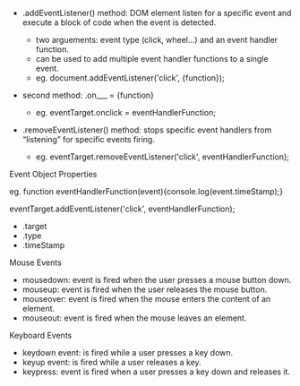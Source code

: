 - .addEventListener() method: DOM element listen for a specific event and execute a block of code when the event is detected.
  - two arguements: event type (click, wheel...) and an event handler function.
  - can be used to add multiple event handler functions to a single event.
  - eg. document.addEventListener('click', {function});

- second method: .on___ = {function}  
  - eg. eventTarget.onclick = eventHandlerFunction;


- .removeEventListener() method: stops specific event handlers from “listening” for specific events firing.
  - eg. eventTarget.removeEventListener('click', eventHandlerFunction);

Event Object Properties

eg.  function eventHandlerFunction(event){console.log(event.timeStamp);}
 
eventTarget.addEventListener('click', eventHandlerFunction);
- .target
- .type
- .timeStamp

Mouse Events
- mousedown: event is fired when the user presses a mouse button down.
- mouseup: event is fired when the user releases the mouse button. 
- mouseover: event is fired when the mouse enters the content of an element.
- mouseout: event is fired when the mouse leaves an element.

Keyboard Events
- keydown event: is fired while a user presses a key down.
- keyup event: is fired while a user releases a key.
- keypress: event is fired when a user presses a key down and releases it. 
